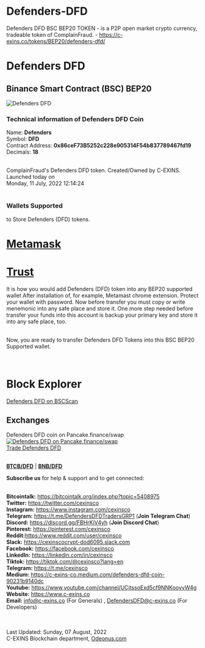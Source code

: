 # Defenders-DFD
Defenders DFD BSC BEP20 TOKEN - is a P2P open market crypto currency, tradeable token of ComplainFraud. - https://c-exins.co/tokens/BEP20/defenders-dfd/

<h1>Defenders DFD</h1>
<h2>Binance Smart Contract (BSC) BEP20</h2>
<img src="https://c-exins.co/tokens/BEP20/defenders-dfd/images/Defenders-DFD-200x200.png" alt="Defenders DFD" title="Defenders DFD" /> <br />


<h3>Technical information of Defenders DFD Coin</h3>

Name: <b>Defenders</b> <br />
Symbol: <b>DFD</b> <br />
Contract Address: <b>0x86ceF73B5252c228e905314F54b837789467fd19</b> <br />
Decimals: <b>18</b> <br /> <br />

ComplainFraud's Defenders DFD token. Created/Owned by C-EXINS. Launched today on <br />
Monday, 11 July, 2022 12:14:24 <br />
 <br />

<h3>Wallets Supported</h3> to Store Defenders (DFD) tokens. <br />


<h1><a href="https://microsoftedge.microsoft.com/addons/detail/metamask/ejbalbakoplchlghecdalmeeeajnimhm?hl=en-US" title="Defenders DFD on Metamask">Metamask</a></h1> <h1><a href="https://trustwallet.com/dl/apk" title="Defenders DFD on Tron Wallet">Trust</a></h1>


It is how you would add Defenders (DFD) token into any BEP20 supported wallet 
After installation of, for example, Metamast chrome extension. Protect your wallet with password. Now before transfer
you must copy or write menemonic into any safe place and store it. One more step needed before transfer your funds into
this account is backup your primary key and store it into any safe place, too. <br /> <br />

Now, you are ready to transfer Defenders DFD Tokens into this BSC BEP20 Supported wallet. <br /> <br /> <br />



<h1>Block Explorer</h1>
<a href="https://bscscan.com/token/0x86ceF73B5252c228e905314F54b837789467fd19" title="Defenders DFD block explorer">Defenders DFD on BSCScan</a>



<h2>Exchanges</h2>
Defenders DFD coin on Pancake.finance/swap <br />
<a href="https://pancakeswap.finance/swap?inputCurrency=0x7130d2A12B9BCbFAe4f2634d864A1Ee1Ce3Ead9c&outputCurrency=0x86ceF73B5252c228e905314F54b837789467fd19" title="Trade Defenders DFD on Pancake.finance/swap">
<img src="https://www.c-exins.co/tokens/ERC20/odematic-odm/images/pancake.finace.png" alt="Defenders DFD on Pancake.finance/swap" title="Defenders DFD on Pancake.finance/swap" /> <br/>
Trade Defenders DFD</a> <br/> <br />

<a href="https://pancakeswap.finance/swap?inputCurrency=0x7130d2A12B9BCbFAe4f2634d864A1Ee1Ce3Ead9c&outputCurrency=0x86ceF73B5252c228e905314F54b837789467fd19" title="BTCB/DFD"><b>BTCB/DFD</b></a> | <a href="https://pancakeswap.finance/swap?outputCurrency=0x86ceF73B5252c228e905314F54b837789467fd19" title=""><b>BNB/DFD</b></a>



<b>Subscribe us</b> for help & support and to get connected:<br/><br/>


<b>Bitcointalk:</b> https://bitcointalk.org/index.php?topic=5408975 <br/>
<b>Twitter:</b> https://twitter.com/cexinsco <br/>
<b>Instagram:</b> https://www.instagram.com/cexinsco <br/>
<b>Telegram:</b> https://t.me/DefendersDFDTradersGRP1 (<b>Join Telegram Chat</b>) <br/>
<b>Discord:</b> https://discord.gg/FBHrKjV4yh (<b>Join Discord Chat</b>) <br/>
<b>Pinterest:</b> https://pinterest.com/cexinsco <br/>
<b>Reddit:</b>https://www.reddit.com/user/cexinsco <br/>
<b>Slack:</b> https://cexinscocrypt-dod6095.slack.com <br/>
<b>Facebook:</b> https://facebook.com/cexinsco <br/>
<b>LinkedIn:</b> https://linkedin.com/in/cexinsco <br/>
<b>Tiktok:</b> https://tiktok.com/@cexinsco?lang=en <br/>
<b>Telegram:</b> https://t.me/cexinsco <br/>
<b>Medium:</b> https://c-exins-co.medium.com/defenders-dfd-coin-90231b9140dc <br/>
<b>Youtube:</b> https://www.youtube.com/channel/UCjtssoExd5cf9NNKooyvW4g <br/>
<b>Website:</b> https://www.c-exins.co <br/>
<b>Email:</b> info@c-exins.co (For Generals) , DefendersDFD@c-exins.co (For Developers) <br/> <br/> <br/>


Last Updated: Sunday, 07 August, 2022 <br/>
C-EXINS Blockchain department, <a href="http://Odeonus.com" title="Odeonus.com">Odeonus.com</a> <br/>

